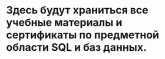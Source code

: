 # Здесь будут храниться все учебные материалы и сертификаты по предметной области SQL и баз данных.
